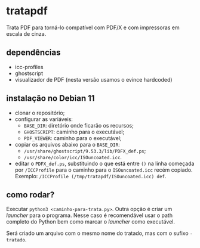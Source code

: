 # tratapdf
Trata PDF para torná-lo compatível com PDF/X e com impressoras em escala de cinza.

## dependências
  - icc-profiles
  - ghostscript
  - visualizador de PDF (nesta versão usamos o evince hardcoded)

## instalação no Debian 11
  - clonar o repositório;
  - configurar as variáveis:
    - `BASE_DIR`: diretório onde ficarão os recursos;
    - `GHOSTSCRIPT`: caminho para o executável;
    - `PDF_VIEWER`: caminho para o executável;
  - copiar os arquivos abaixo para o `BASE_DIR`:
    - `/usr/share/ghostscript/9.53.3/lib/PDFX_def.ps`;
    - `/usr/share/color/icc/ISOuncoated.icc`.
  - editar o `PDFX_def.ps`, substituindo o que está entre `()` na linha começada por `/ICCProfile` para o caminho para o `ISOuncoated.icc` recém copiado.
Exemplo: `/ICCProfile (/tmp/tratapdf/ISOuncoated.icc) def`.

## como rodar?
Executar `python3 <caminho-para-trata.py>`. Outra opção é criar um _launcher_ para o programa. Nesse caso é recomendável usar o path completo do Python bem como marcar o _launcher_ como executável. 

Será criado um arquivo com o mesmo nome do tratado, mas com o sufixo `-tratado`.
